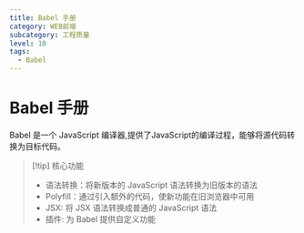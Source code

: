```yaml
---
title: Babel 手册
category: WEB前端
subcategory: 工程质量
level: 10
tags:
  - Babel
---
```


# Babel 手册

Babel 是一个 JavaScript 编译器,提供了JavaScript的编译过程，能够将源代码转换为目标代码。

> [!tip] 核心功能
> 
> - 语法转换：将新版本的 JavaScript 语法转换为旧版本的语法
> - Polyfill：通过引入额外的代码，使新功能在旧浏览器中可用
> - JSX: 将 JSX 语法转换成普通的 JavaScript 语法
> - 插件: 为 Babel 提供自定义功能

